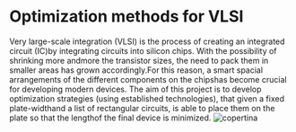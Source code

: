 # Optimization methods for VLSI
Very large-scale integration (VLSI) is the process of creating an integrated circuit (IC)by integrating circuits into silicon chips.  With the possibility of shrinking more andmore the transistor sizes, the need to pack them in smaller areas has grown accordingly.For this reason, a smart spacial arrangements of the different components on the chipshas become crucial for developing modern devices. The aim of this project is to develop optimization strategies (using established technologies), that given a fixed plate-widthand a list of rectangular circuits, is able to place them on the plate so that the lengthof the final device is minimized.
![copertina](https://user-images.githubusercontent.com/51266633/131223053-c139dd1d-6ae5-47d4-b78d-9ad40505dcb9.png)
